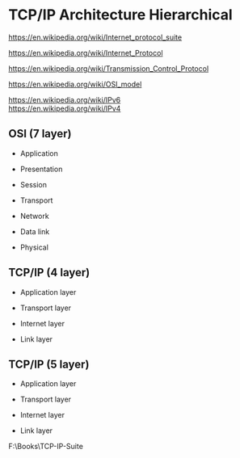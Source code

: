 # TCP/IP Architecture Hierarchical  


https://en.wikipedia.org/wiki/Internet_protocol_suite  

https://en.wikipedia.org/wiki/Internet_Protocol  

https://en.wikipedia.org/wiki/Transmission_Control_Protocol  


https://en.wikipedia.org/wiki/OSI_model  


https://en.wikipedia.org/wiki/IPv6  
https://en.wikipedia.org/wiki/IPv4  




## OSI (7 layer)  

+ Application  

+ Presentation  

+ Session  

+ Transport  

+ Network  

+ Data link  

+ Physical  


## TCP/IP (4 layer)  

+ Application layer  

+ Transport layer  

+ Internet layer  

+ Link layer  


## TCP/IP (5 layer)  

+ Application layer  

+ Transport layer  

+ Internet layer  

+ Link layer  




F:\Books\TCP-IP-Suite  



